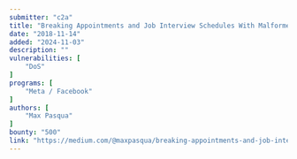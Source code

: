 ```yaml
---
submitter: "c2a"
title: "Breaking Appointments and Job Interview Schedules With Malformed Times"
date: "2018-11-14"
added: "2024-11-03"
description: ""
vulnerabilities: [
    "DoS"
]
programs: [
    "Meta / Facebook"
]
authors: [
    "Max Pasqua"
]
bounty: "500"
link: "https://medium.com/@maxpasqua/breaking-appointments-and-job-interview-schedules-with-malformed-times-edef103e46ba"
---
```




